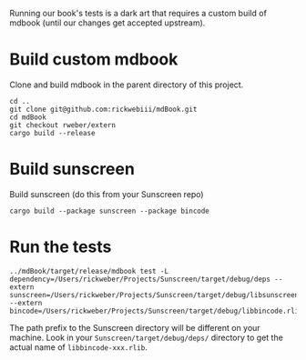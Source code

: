 Running our book's tests is a dark art that requires a custom build of mdbook (until our changes get accepted upstream).

# Build custom mdbook
Clone and build mdbook in the parent directory of this project.

```
cd ..
git clone git@github.com:rickwebiii/mdBook.git
cd mdBook
git checkout rweber/extern
cargo build --release
```

# Build sunscreen
Build sunscreen (do this from your Sunscreen repo)

```
cargo build --package sunscreen --package bincode
```

# Run the tests
```
../mdBook/target/release/mdbook test -L dependency=/Users/rickweber/Projects/Sunscreen/target/debug/deps --extern sunscreen=/Users/rickweber/Projects/Sunscreen/target/debug/libsunscreen.rlib --extern bincode=/Users/rickweber/Projects/Sunscreen/target/debug/libbincode.rlib
```

The path prefix to the Sunscreen directory will be different on your machine. Look in your `Sunscreen/target/debug/deps/` directory to get the actual name of `libbincode-xxx.rlib`.
